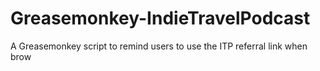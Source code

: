 Greasemonkey-IndieTravelPodcast
===============================

A Greasemonkey script to remind users to use the ITP referral link when brow